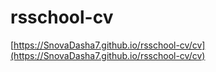 # rsschool-cv
[https://SnovaDasha7.github.io/rsschool-cv/cv](https://SnovaDasha7.github.io/rsschool-cv/cv)